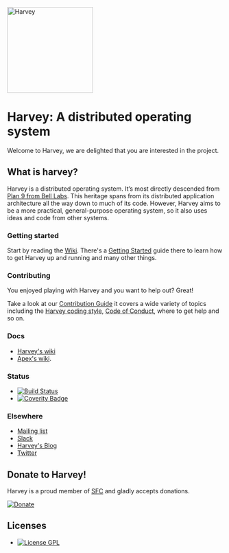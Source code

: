 <img src="https://harvey-os.org/images/harvey-os-logo.svg" alt="Harvey" width="200px"/>

# Harvey: A distributed operating system

Welcome to Harvey, we are delighted that you are interested in the
project.

## What is harvey?

Harvey is a distributed operating system. It’s most directly descended from [Plan 9 from Bell Labs](https://en.wikipedia.org/wiki/Plan_9_from_Bell_Labs). This heritage spans from its distributed application architecture all the way down to much of its code. However, Harvey aims to be a more practical, general-purpose operating system, so it also uses ideas and code from other systems.

### Getting started

Start by reading the [Wiki](https://github.com/Harvey-OS/harvey/wiki).
There's a [Getting Started](https://github.com/Harvey-OS/harvey/wiki/Getting-Started)
guide there to learn how to get Harvey up and running and many other things.

### Contributing

You enjoyed playing with Harvey and you want to help out? Great!

Take a look at our [Contribution Guide](https://github.com/Harvey-OS/harvey/blob/master/CONTRIBUTING.md) it covers a wide variety of topics including the [Harvey coding style](https://github.com/Harvey-OS/harvey/blob/master/CONTRIBUTING.md#coding-conventions), [Code of Conduct](https://github.com/Harvey-OS/harvey/wiki/Code-of-Conduct), where to get help and so on.

### Docs

* [Harvey's wiki](https://github.com/Harvey-OS/harvey/wiki)
* [Apex's wiki](https://github.com/Harvey-OS/apex/wiki).

### Status

* [![Build Status](https://travis-ci.org/Harvey-OS/harvey.svg?branch=master)](https://travis-ci.org/Harvey-OS/harvey)
* [![Coverity Badge](https://scan.coverity.com/projects/5328/badge.svg)](https://scan.coverity.com/projects/5328)

### Elsewhere

* [Mailing list](https://groups.google.com/forum/#!forum/harvey)
* [Slack](https://harvey-slack.herokuapp.com/)
* [Harvey's Blog](https://harvey-os.org/#news)
* [Twitter](https://twitter.com/harvey_os)

## Donate to Harvey!

Harvey is a proud member of [SFC](https://sfconservancy.org/projects/current/) and gladly accepts donations.

[![Donate](https://img.shields.io/badge/Donate-PayPal-brightgreen.svg)](https://www.paypal.com/cgi-bin/webscr?cmd=_s-xclick&hosted_button_id=7Q45ZGJBQZZVN)

## Licenses

* [![License GPL](https://img.shields.io/badge/license-GPL-blue.svg)](https://github.com/Harvey-OS/harvey/blob/master/LICENSE)

